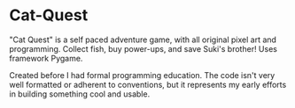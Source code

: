 # Cat-Quest
"Cat Quest" is a self paced adventure game, with all original pixel art and programming. Collect fish, buy power-ups, and save Suki's brother! Uses framework Pygame.

Created before I had formal programming education. The code isn't very well formatted or adherent to conventions, but it represents my early efforts in building something cool and usable.
